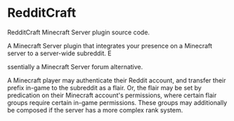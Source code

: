 # RedditCraft

RedditCraft Minecraft Server plugin source code.

A Minecraft Server plugin that integrates your presence on a Minecraft server to a server-wide subreddit. E

ssentially a Minecraft Server forum alternative.

A Minecraft player may authenticate their Reddit account, and transfer their prefix in-game to the subreddit as a flair. Or, the flair may be set by predication on their Minecraft account's permissions, where certain flair groups require certain in-game permissions. These groups may additionally be composed if the server has a more complex rank system.
